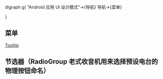digraph g{
	"Android 应用 UI 设计模式"->{导航}
	导航->{菜单}

}

## 菜单
[Tooltip](https://github.com/ViHtarb/Tooltip)

## 节选器（RadioGroup 老式收音机用来选择预设电台的物理按钮命名）